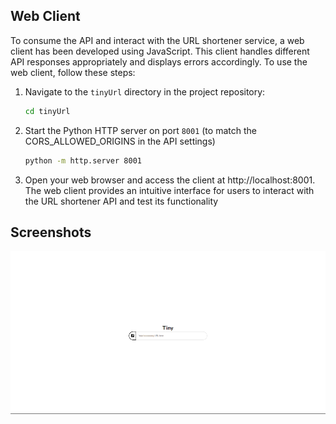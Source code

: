 ## Web Client

To consume the API and interact with the URL shortener service, a web client has been developed using JavaScript. This client handles different API responses appropriately and displays errors accordingly. To use the web client, follow these steps:

1. Navigate to the `tinyUrl` directory in the project repository:

   ```bash
   cd tinyUrl
   ```
2. Start the Python HTTP server on port `8001` (to match the CORS_ALLOWED_ORIGINS in the API settings)
   ```bash
   python -m http.server 8001
   ```
3. Open your web browser and access the client at http://localhost:8001.
   The web client provides an intuitive interface for users to interact with the URL      shortener API and test its functionality

## Screenshots
![Home](./screenshots/homepage.png)